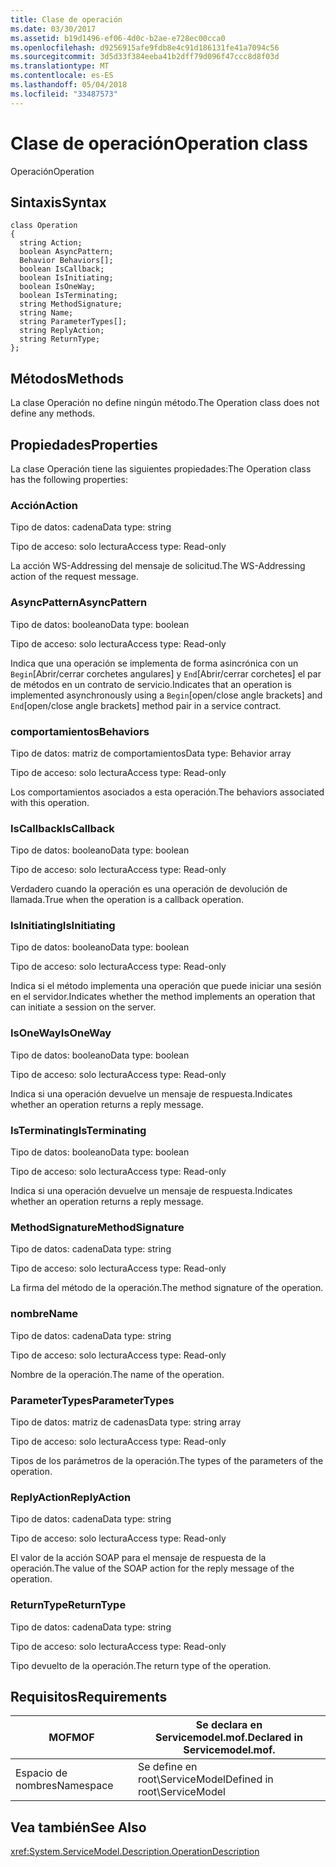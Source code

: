 ```yaml
---
title: Clase de operación
ms.date: 03/30/2017
ms.assetid: b19d1496-ef06-4d0c-b2ae-e728ec00cca0
ms.openlocfilehash: d9256915afe9fdb8e4c91d186131fe41a7094c56
ms.sourcegitcommit: 3d5d33f384eeba41b2dff79d096f47ccc8d8f03d
ms.translationtype: MT
ms.contentlocale: es-ES
ms.lasthandoff: 05/04/2018
ms.locfileid: "33487573"
---
```

# <a name="operation-class"></a><span data-ttu-id="01104-102">Clase de operación</span><span class="sxs-lookup"><span data-stu-id="01104-102">Operation class</span></span>
<span data-ttu-id="01104-103">Operación</span><span class="sxs-lookup"><span data-stu-id="01104-103">Operation</span></span>  
  
## <a name="syntax"></a><span data-ttu-id="01104-104">Sintaxis</span><span class="sxs-lookup"><span data-stu-id="01104-104">Syntax</span></span>  
  
```  
class Operation  
{  
  string Action;  
  boolean AsyncPattern;  
  Behavior Behaviors[];  
  boolean IsCallback;  
  boolean IsInitiating;  
  boolean IsOneWay;  
  boolean IsTerminating;  
  string MethodSignature;  
  string Name;  
  string ParameterTypes[];  
  string ReplyAction;  
  string ReturnType;  
};  
```  
  
## <a name="methods"></a><span data-ttu-id="01104-105">Métodos</span><span class="sxs-lookup"><span data-stu-id="01104-105">Methods</span></span>  
 <span data-ttu-id="01104-106">La clase Operación no define ningún método.</span><span class="sxs-lookup"><span data-stu-id="01104-106">The Operation class does not define any methods.</span></span>  
  
## <a name="properties"></a><span data-ttu-id="01104-107">Propiedades</span><span class="sxs-lookup"><span data-stu-id="01104-107">Properties</span></span>  
 <span data-ttu-id="01104-108">La clase Operación tiene las siguientes propiedades:</span><span class="sxs-lookup"><span data-stu-id="01104-108">The Operation class has the following properties:</span></span>  
  
### <a name="action"></a><span data-ttu-id="01104-109">Acción</span><span class="sxs-lookup"><span data-stu-id="01104-109">Action</span></span>  
 <span data-ttu-id="01104-110">Tipo de datos: cadena</span><span class="sxs-lookup"><span data-stu-id="01104-110">Data type: string</span></span>  
  
 <span data-ttu-id="01104-111">Tipo de acceso: solo lectura</span><span class="sxs-lookup"><span data-stu-id="01104-111">Access type: Read-only</span></span>  
  
 <span data-ttu-id="01104-112">La acción WS-Addressing del mensaje de solicitud.</span><span class="sxs-lookup"><span data-stu-id="01104-112">The WS-Addressing action of the request message.</span></span>  
  
### <a name="asyncpattern"></a><span data-ttu-id="01104-113">AsyncPattern</span><span class="sxs-lookup"><span data-stu-id="01104-113">AsyncPattern</span></span>  
 <span data-ttu-id="01104-114">Tipo de datos: booleano</span><span class="sxs-lookup"><span data-stu-id="01104-114">Data type: boolean</span></span>  
  
 <span data-ttu-id="01104-115">Tipo de acceso: solo lectura</span><span class="sxs-lookup"><span data-stu-id="01104-115">Access type: Read-only</span></span>  
  
 <span data-ttu-id="01104-116">Indica que una operación se implementa de forma asincrónica con un `Begin`[Abrir/cerrar corchetes angulares] y `End`[Abrir/cerrar corchetes] el par de métodos en un contrato de servicio.</span><span class="sxs-lookup"><span data-stu-id="01104-116">Indicates that an operation is implemented asynchronously using a `Begin`[open/close angle brackets] and `End`[open/close angle brackets] method pair in a service contract.</span></span>  
  
### <a name="behaviors"></a><span data-ttu-id="01104-117">comportamientos</span><span class="sxs-lookup"><span data-stu-id="01104-117">Behaviors</span></span>  
 <span data-ttu-id="01104-118">Tipo de datos: matriz de comportamientos</span><span class="sxs-lookup"><span data-stu-id="01104-118">Data type: Behavior array</span></span>  
  
 <span data-ttu-id="01104-119">Tipo de acceso: solo lectura</span><span class="sxs-lookup"><span data-stu-id="01104-119">Access type: Read-only</span></span>  
  
 <span data-ttu-id="01104-120">Los comportamientos asociados a esta operación.</span><span class="sxs-lookup"><span data-stu-id="01104-120">The behaviors associated with this operation.</span></span>  
  
### <a name="iscallback"></a><span data-ttu-id="01104-121">IsCallback</span><span class="sxs-lookup"><span data-stu-id="01104-121">IsCallback</span></span>  
 <span data-ttu-id="01104-122">Tipo de datos: booleano</span><span class="sxs-lookup"><span data-stu-id="01104-122">Data type: boolean</span></span>  
  
 <span data-ttu-id="01104-123">Tipo de acceso: solo lectura</span><span class="sxs-lookup"><span data-stu-id="01104-123">Access type: Read-only</span></span>  
  
 <span data-ttu-id="01104-124">Verdadero cuando la operación es una operación de devolución de llamada.</span><span class="sxs-lookup"><span data-stu-id="01104-124">True when the operation is a callback operation.</span></span>  
  
### <a name="isinitiating"></a><span data-ttu-id="01104-125">IsInitiating</span><span class="sxs-lookup"><span data-stu-id="01104-125">IsInitiating</span></span>  
 <span data-ttu-id="01104-126">Tipo de datos: booleano</span><span class="sxs-lookup"><span data-stu-id="01104-126">Data type: boolean</span></span>  
  
 <span data-ttu-id="01104-127">Tipo de acceso: solo lectura</span><span class="sxs-lookup"><span data-stu-id="01104-127">Access type: Read-only</span></span>  
  
 <span data-ttu-id="01104-128">Indica si el método implementa una operación que puede iniciar una sesión en el servidor.</span><span class="sxs-lookup"><span data-stu-id="01104-128">Indicates whether the method implements an operation that can initiate a session on the server.</span></span>  
  
### <a name="isoneway"></a><span data-ttu-id="01104-129">IsOneWay</span><span class="sxs-lookup"><span data-stu-id="01104-129">IsOneWay</span></span>  
 <span data-ttu-id="01104-130">Tipo de datos: booleano</span><span class="sxs-lookup"><span data-stu-id="01104-130">Data type: boolean</span></span>  
  
 <span data-ttu-id="01104-131">Tipo de acceso: solo lectura</span><span class="sxs-lookup"><span data-stu-id="01104-131">Access type: Read-only</span></span>  
  
 <span data-ttu-id="01104-132">Indica si una operación devuelve un mensaje de respuesta.</span><span class="sxs-lookup"><span data-stu-id="01104-132">Indicates whether an operation returns a reply message.</span></span>  
  
### <a name="isterminating"></a><span data-ttu-id="01104-133">IsTerminating</span><span class="sxs-lookup"><span data-stu-id="01104-133">IsTerminating</span></span>  
 <span data-ttu-id="01104-134">Tipo de datos: booleano</span><span class="sxs-lookup"><span data-stu-id="01104-134">Data type: boolean</span></span>  
  
 <span data-ttu-id="01104-135">Tipo de acceso: solo lectura</span><span class="sxs-lookup"><span data-stu-id="01104-135">Access type: Read-only</span></span>  
  
 <span data-ttu-id="01104-136">Indica si una operación devuelve un mensaje de respuesta.</span><span class="sxs-lookup"><span data-stu-id="01104-136">Indicates whether an operation returns a reply message.</span></span>  
  
### <a name="methodsignature"></a><span data-ttu-id="01104-137">MethodSignature</span><span class="sxs-lookup"><span data-stu-id="01104-137">MethodSignature</span></span>  
 <span data-ttu-id="01104-138">Tipo de datos: cadena</span><span class="sxs-lookup"><span data-stu-id="01104-138">Data type: string</span></span>  
  
 <span data-ttu-id="01104-139">Tipo de acceso: solo lectura</span><span class="sxs-lookup"><span data-stu-id="01104-139">Access type: Read-only</span></span>  
  
 <span data-ttu-id="01104-140">La firma del método de la operación.</span><span class="sxs-lookup"><span data-stu-id="01104-140">The method signature of the operation.</span></span>  
  
### <a name="name"></a><span data-ttu-id="01104-141">nombre</span><span class="sxs-lookup"><span data-stu-id="01104-141">Name</span></span>  
 <span data-ttu-id="01104-142">Tipo de datos: cadena</span><span class="sxs-lookup"><span data-stu-id="01104-142">Data type: string</span></span>  
  
 <span data-ttu-id="01104-143">Tipo de acceso: solo lectura</span><span class="sxs-lookup"><span data-stu-id="01104-143">Access type: Read-only</span></span>  
  
 <span data-ttu-id="01104-144">Nombre de la operación.</span><span class="sxs-lookup"><span data-stu-id="01104-144">The name of the operation.</span></span>  
  
### <a name="parametertypes"></a><span data-ttu-id="01104-145">ParameterTypes</span><span class="sxs-lookup"><span data-stu-id="01104-145">ParameterTypes</span></span>  
 <span data-ttu-id="01104-146">Tipo de datos: matriz de cadenas</span><span class="sxs-lookup"><span data-stu-id="01104-146">Data type: string array</span></span>  
  
 <span data-ttu-id="01104-147">Tipo de acceso: solo lectura</span><span class="sxs-lookup"><span data-stu-id="01104-147">Access type: Read-only</span></span>  
  
 <span data-ttu-id="01104-148">Tipos de los parámetros de la operación.</span><span class="sxs-lookup"><span data-stu-id="01104-148">The types of the parameters of the operation.</span></span>  
  
### <a name="replyaction"></a><span data-ttu-id="01104-149">ReplyAction</span><span class="sxs-lookup"><span data-stu-id="01104-149">ReplyAction</span></span>  
 <span data-ttu-id="01104-150">Tipo de datos: cadena</span><span class="sxs-lookup"><span data-stu-id="01104-150">Data type: string</span></span>  
  
 <span data-ttu-id="01104-151">Tipo de acceso: solo lectura</span><span class="sxs-lookup"><span data-stu-id="01104-151">Access type: Read-only</span></span>  
  
 <span data-ttu-id="01104-152">El valor de la acción SOAP para el mensaje de respuesta de la operación.</span><span class="sxs-lookup"><span data-stu-id="01104-152">The value of the SOAP action for the reply message of the operation.</span></span>  
  
### <a name="returntype"></a><span data-ttu-id="01104-153">ReturnType</span><span class="sxs-lookup"><span data-stu-id="01104-153">ReturnType</span></span>  
 <span data-ttu-id="01104-154">Tipo de datos: cadena</span><span class="sxs-lookup"><span data-stu-id="01104-154">Data type: string</span></span>  
  
 <span data-ttu-id="01104-155">Tipo de acceso: solo lectura</span><span class="sxs-lookup"><span data-stu-id="01104-155">Access type: Read-only</span></span>  
  
 <span data-ttu-id="01104-156">Tipo devuelto de la operación.</span><span class="sxs-lookup"><span data-stu-id="01104-156">The return type of the operation.</span></span>  
  
## <a name="requirements"></a><span data-ttu-id="01104-157">Requisitos</span><span class="sxs-lookup"><span data-stu-id="01104-157">Requirements</span></span>  
  
|<span data-ttu-id="01104-158">MOF</span><span class="sxs-lookup"><span data-stu-id="01104-158">MOF</span></span>|<span data-ttu-id="01104-159">Se declara en Servicemodel.mof.</span><span class="sxs-lookup"><span data-stu-id="01104-159">Declared in Servicemodel.mof.</span></span>|  
|---------|-----------------------------------|  
|<span data-ttu-id="01104-160">Espacio de nombres</span><span class="sxs-lookup"><span data-stu-id="01104-160">Namespace</span></span>|<span data-ttu-id="01104-161">Se define en root\ServiceModel</span><span class="sxs-lookup"><span data-stu-id="01104-161">Defined in root\ServiceModel</span></span>|  
  
## <a name="see-also"></a><span data-ttu-id="01104-162">Vea también</span><span class="sxs-lookup"><span data-stu-id="01104-162">See Also</span></span>  
 <xref:System.ServiceModel.Description.OperationDescription>
